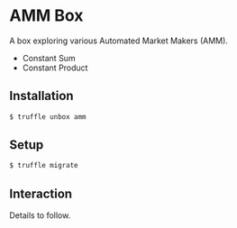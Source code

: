 # AMM Box

A box exploring various Automated Market Makers (AMM).

- Constant Sum
- Constant Product

## Installation

```bash
$ truffle unbox amm
```

## Setup

```bash
$ truffle migrate
```

## Interaction

Details to follow.
